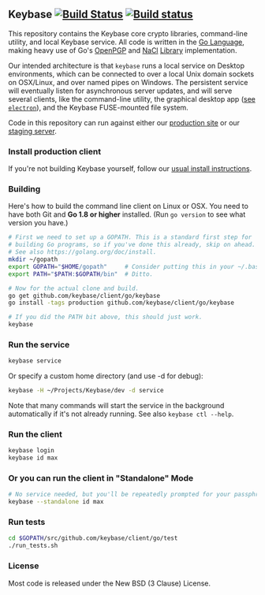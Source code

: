 ## Keybase [![Build Status](https://travis-ci.org/keybase/client.svg?branch=master)](https://travis-ci.org/keybase/client) [![Build status](https://ci.appveyor.com/api/projects/status/90mxorxtj6vixnum/branch/master?svg=true)](https://ci.appveyor.com/project/keybase/client-x5qrt/branch/master)

This repository contains the Keybase core crypto libraries, command-line
utility, and local Keybase service.  All code is written in the [Go
Language](https://golang.org), making heavy use of Go's
[OpenPGP](https://godoc.org/golang.org/x/crypto/openpgp) and
[NaCl](https://godoc.org/golang.org/x/crypto/nacl)
[Library](https://github.com/agl/ed25519) implementation.

Our intended architecture is that `keybase` runs a local service on Desktop
environments, which can be connected to over a local Unix domain sockets on OSX/Linux,
and over named pipes on Windows. The persistent service will eventually listen
for asynchronous server updates, and will serve several clients, like the command-line
utility, the graphical desktop app ([see `electron`](../electron)), and the Keybase
FUSE-mounted file system.

Code in this repository can run against either our [production
site](https://keybase.io) or our [staging
server](https://stage0.keybase.io).

### Install production client

If you're not building Keybase yourself, follow our [usual install
instructions](https://keybase.io/download).

### Building

Here's how to build the command line client on Linux or OSX. You need to
have both Git and **Go 1.8 or higher** installed. (Run `go version` to
see what version you have.)

```bash
# First we need to set up a GOPATH. This is a standard first step for
# building Go programs, so if you've done this already, skip on ahead.
# See also https://golang.org/doc/install.
mkdir ~/gopath
export GOPATH="$HOME/gopath"     # Consider putting this in your ~/.bashrc.
export PATH="$PATH:$GOPATH/bin"  # Ditto.

# Now for the actual clone and build.
go get github.com/keybase/client/go/keybase
go install -tags production github.com/keybase/client/go/keybase

# If you did the PATH bit above, this should just work.
keybase
```

### Run the service

```bash
keybase service
```

Or specify a custom home directory (and use -d for debug):

```bash
keybase -H ~/Projects/Keybase/dev -d service
```

Note that many commands will start the service in the background
automatically if it's not already running. See also `keybase ctl --help`.

### Run the client

```bash
keybase login
keybase id max
```

### Or you can run the client in "Standalone" Mode

```bash
# No service needed, but you'll be repeatedly prompted for your passphrase
keybase --standalone id max
```

### Run tests

```bash
cd $GOPATH/src/github.com/keybase/client/go/test
./run_tests.sh
```

### License

Most code is released under the New BSD (3 Clause) License.
